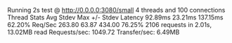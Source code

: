 Running 2s test @ http://0.0.0.0:3080/small
  4 threads and 100 connections
  Thread Stats   Avg      Stdev     Max   +/- Stdev
    Latency    92.89ms   23.21ms 137.15ms   62.20%
    Req/Sec   263.80     63.87   434.00     76.25%
  2106 requests in 2.01s, 13.02MB read
Requests/sec:   1049.72
Transfer/sec:      6.49MB
